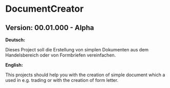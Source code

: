 # DocumentCreator
## Version:  00.01.000 - Alpha



**Deutsch:**

Dieses Project soll die Erstellung von simplen Dokumenten aus dem Handelsbereich oder von Formbriefen vereinfachen.

**English:**

This projects should help you with the creation of simple document which a used in e.g. trading or with the creation of form letter.
